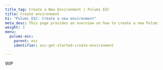 ```yaml
---
title_tag: Create a New Environment | Pulumi ESC
title: Create environment
h1: "Pulumi ESC: Create a new environment"
meta_desc: This page provides an overview on how to create a new Pulumi ESC environment.
weight: 3
menu:
  pulumi-esc:
    parent: esc
    identifier: esc-get-started-create-environment

---
```


WIP
